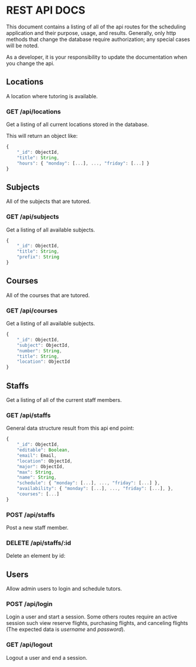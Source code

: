 # REST API DOCS

This document contains a listing of all of the api routes for the
scheduling application and their purpose, usage, and results. Generally,
only http methods that change the database require authorization; any
special cases will be noted.

As a developer, it is your responsibility to update the documentation when
you change the api.

## Locations

A location where tutoring is available.

### GET /api/locations

Get a listing of all current locations stored in the database.

This will return an object like:

```js
{
    "_id": ObjectId,
    "title": String,
    "hours": { "monday": [...], ..., "friday": [...] }
}
```

## Subjects

All of the subjects that are tutored.

### GET /api/subjects

Get a listing of all available subjects.

```js
{
    "_id": ObjectId,
    "title": String,
    "prefix": String 
}
```

## Courses

All of the courses that are tutored.

### GET /api/courses

Get a listing of all available subjects.

```js
{
    "_id": ObjectId,
    "subject": ObjectId,
    "number": String,
    "title": String,
    "location": ObjectId 
}
```

## Staffs

Get a listing of all of the current staff members.

### GET /api/staffs

General data structure result from this api end point:

```js
{
    "_id": ObjectId,
    "editable": Boolean,
    "email": Email,
    "location": ObjectId, 
    "major": ObjectId,
    "max": String,
    "name": String,
    "schedule": { "monday": [...], ..., "friday": [...] },
    "availability": { "monday": [...], ..., "friday": [...], },
    "courses": [...]
}
```

### POST /api/staffs

Post a new staff member.


### DELETE /api/staffs/:id

Delete an element by id:


## Users 

Allow admin users to login and schedule tutors.

### POST /api/login

Login a user and start a session. Some others routes require an active
session such view reserve flights, purchasing flights, and canceling
flights (The expected data is _username_ and _password_).

### GET /api/logout

Logout a user and end a session.
